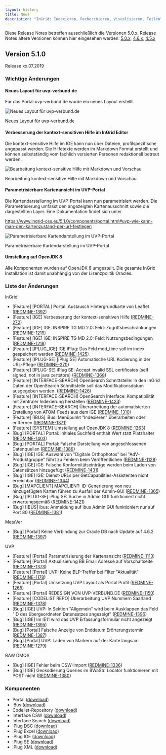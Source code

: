 ```yaml
---
layout: history
title: News
description: "InGrid: Indexieren, Recherchieren, Visualisieren, Teilen"
---
```


Diese Release Notes betreffen ausschließlich die Versionen 5.0.x. Release Notes ältere Versionen können hier eingesehen werden:  [5.0.x](/5.0.0/about/history.html), [4.6.x](/4.6.0/about/history.html), [4.5.x](/4.5.0/about/history.html)



## Version 5.1.0

Release xx.07.2019

### Wichtige Änderungen

#### Neues Layout für uvp-verbund.de

Für das Portal uvp-verbund.de wurde ein neues Layout erstellt.

![Neues Layout für uvp-verbund.de](../images/uvp_layout.png "Neues Layout für uvp-verbund.de")
<figcaption class="figcaption">Neues Layout für uvp-verbund.de</figcaption>

#### Verbesserung der kontext-sensitiven Hilfe im InGrid Editor

Die kontext-sensitive Hilfe im IGE kann nun über Dateien, profilspezifische angepasst werden. Die Hilfetexte werden im Markdown Format erstellt und können selbstständig vom fachlich versierten Personen redaktionell betreut werden.

![Bearbeitung kontext-sensitive Hilfe mit Markdown und Vorschau](../images/context_help_md.png "Bearbeitung kontext-sensitive Hilfe mit Markdown und Vorschau")
<figcaption class="figcaption">Bearbeitung kontext-sensitive Hilfe mit Markdown und Vorschau</figcaption>

#### Parametrisierbare Kartenansicht im UVP-Portal

Die Kartendarstellunng im UVP-Portal kann nun parametrisiert werden. Die Parametrisierung umfasst den angezeigten Kartenausschnitt sowie die dargestellten Layer. Eine Dokumentation findet sich unter

https://www.ingrid-oss.eu/5.1.0/components/portal.html#uvp-wie-kann-man-den-kartenzustand-per-url-festlegen


![Parametrisierbare Kartendarstellung im UVP-Portal](../images/uvp_map_parameter.png "Parametrisierbare Kartendarstellung im UVP-Portal")
<figcaption class="figcaption">Parametrisierbare Kartendarstellung im UVP-Portal</figcaption>

#### Umstellung auf OpenJDK 8

Alle Komponenten wurden auf OpenJDK 8 umgestellt. Die gesamte InGrid Installation ist damit unabhängig von der Lizenzpolitik Oracles.

### Liste der Änderungen

InGrid

- [Feature] [PORTAL] Portal: Austausch Hintergrundkarte von Leaflet ([REDMINE-1392](https://redmine.informationgrid.eu/issues/1392))
- [Feature] [IGE] Verbesserung der kontext-sensitiven Hilfe ([REDMINE-272](https://redmine.informationgrid.eu/issues/272))
- [Feature] [IGE] IGE: INSPIRE TG MD 2.0: Feld: Zugriffsbeschränkungen ([REDMINE-1219](https://redmine.informationgrid.eu/issues/1219))
- [Feature] [IGE] IGE: INSPIRE TG MD 2.0: Feld: Nutzungsbedingungen ([REDMINE-1218](https://redmine.informationgrid.eu/issues/1218))
- [Feature] [IPLUG_IGE] IGE iPlug: Das Feld mod_time soll im index gespeichert werden ([REDMINE-1425](https://redmine.informationgrid.eu/issues/1425))
- [Feature] [IPLUG-SE] [iPlug SE] Automatische URL Kodierung in der URL-Pflege ([REDMINE-270](https://redmine.informationgrid.eu/issues/270))
- [Feature] [IPLUG-SE] iPlug SE: Accept invalid SSL certificates (self signed, not in java certstore) ([REDMINE-1368](https://redmine.informationgrid.eu/issues/1368))
- [Feature] [INTERFACE-SEARCH] OpenSearch Schnittstelle: In den InGrid Daten der OpenSearch Schnittstelle soll das Modifikationsdatum ausgegeben werden. ([REDMINE-1426](https://redmine.informationgrid.eu/issues/1426))
- [Feature] [INTERFACE-SEARCH] OpenSearch Interface: Kompatibilität mit Zentraler Indexierung herstellen ([REDMINE-1423](https://redmine.informationgrid.eu/issues/1423))
- [Feature] [INTERFACE-SEARCH] Überarbeitung der automatisierten Erstellung von ATOM-Feeds aus dem IGE ([REDMINE-1310](https://redmine.informationgrid.eu/issues/1310))
- [Feature] [IBUS] iBus: Menüpunkt "Indexieren" überarbeiten oder entfernen ([REDMINE-1371](https://redmine.informationgrid.eu/issues/1371))
- [Feature] [SYSTEM] Umstellung auf OpenJDK 8 ([REDMINE-1263](https://redmine.informationgrid.eu/issues/1263))
- [Bug] [PORTAL] Portal: Initiales Suchfeld enthält Wert statt Platzhalter ([REDMINE-1403](https://redmine.informationgrid.eu/issues/1403))
- [Bug] [PORTAL] Portal: Falsche Darstellung von angeschlossenen Datenquellen ([REDMINE-1389](https://redmine.informationgrid.eu/issues/1389))
- [Bug] [IGE] IGE: Auswahl von "Digitale Orthophotos" bei "AdV-Produktgruppe" führt zu Fehlern beim Veröffentlichen ([REDMINE-1128](https://redmine.informationgrid.eu/issues/1128))
- [Bug] [IGE] IGE: Falsche Konformitätseinträge werden beim Laden von Datensätzen hinzugefügt ([REDMINE-1431](https://redmine.informationgrid.eu/issues/1431))
- [Bug] [IGE] IGE: Dienst-URLs per GetCapabilities-Assistenten nicht erreichbar ([REDMINE-1344](https://redmine.informationgrid.eu/issues/1344))
- [Bug] [MAPCLIENT] MAPCLIENT: ID-Generierung von neu hinzugefügten Karten führen zu Ausfall der Admin-GUI ([REDMINE-1365](https://redmine.informationgrid.eu/issues/1365))
- [Bug] [IPLUG-SE] iPlug SE: Suche in Admin GUI funktioniert nicht erwartungsgemäß ([REDMINE-1421](https://redmine.informationgrid.eu/issues/1421))
- [Bug] [IBUS] ibus: Anmeldung auf ibus Admin GUI funktioniert nur auf Port 80 ([REDMINE-1381](https://redmine.informationgrid.eu/issues/1381))

MetaVer

- [Bug] [Portal] Keine Verbindung zur Oracle DB nach Update auf 4.6.2 ([REDMINE-1397](https://redmine.informationgrid.eu/issues/1397))

UVP

- [Feature] [Portal] Parametrisierung der Kartenansicht ([REDMINE-1113](https://redmine.informationgrid.eu/issues/1113))
- [Feature] [Portal] Aktualisierung BB Email Adresse auf Vorschaltseite ([REDMINE-1373](https://redmine.informationgrid.eu/issues/1373))
- [Feature] [Portal] UVP: Keine BLP-Treffer bei Filter "Aktualität" ([REDMINE-1178](https://redmine.informationgrid.eu/issues/1178))
- [Feature] [Portal] Umsetzung UVP Layout als Portal Profil ([REDMINE-1265](https://redmine.informationgrid.eu/issues/1265))
- [Feature] [Portal] REDESIGN VON UVP-VERBUND.DE ([REDMINE-1150](https://redmine.informationgrid.eu/issues/1150))
- [Feature] [CODELIST REPO] Überarbeitung UVP Nummern Saarland ([REDMINE-1378](https://redmine.informationgrid.eu/issues/1378))
- [Bug] [IGE] UVP: In Sektion "Allgemein" wird beim Ausklappen das Feld "ID des übergeordneten Datensatzes angezeigt" ([REDMINE-1396](https://redmine.informationgrid.eu/issues/1396))
- [Bug] [IGE] Im IE11 wird das UVP Erfassungsformular nicht angezeigt ([REDMINE-1395](https://redmine.informationgrid.eu/issues/1395))
- [Bug] [Portal] Falsche Anzeige von Enddatum Erörterungstermin ([REDMINE-1387](https://redmine.informationgrid.eu/issues/1387))
- [Bug] [Portal] UVP: Laden von Markern auf der Karte langsam ([REDMINE-1279](https://redmine.informationgrid.eu/issues/1279))

BAW DMQS

- [Bug] [IGE] Fehler beim CSW-Import  ([REDMINE-1336](https://redmine.informationgrid.eu/issues/1336))
- [Bug] [IGE] Geokodierung Queries im BWaStr. Locator funktionieren mit POST nicht ([REDMINE-1380](https://redmine.informationgrid.eu/issues/1380))


### Komponenten

- Portal ([download](https://distributions.informationgrid.eu/ingrid-portal/5.1.0/))
- iBus ([download](https://distributions.informationgrid.eu/ingrid-ibus/5.1.0/))
- Codelist-Repository ([download](https://distributions.informationgrid.eu/ingrid-codelist-repository/5.1.0/))
- Interface CSW ([download](https://distributions.informationgrid.eu/ingrid-interface-csw/5.1.0/))
- Interface Search ([download](https://distributions.informationgrid.eu/ingrid-interface-search/5.1.0/))
- iPlug DSC ([download](https://distributions.informationgrid.eu/ingrid-iplug-dsc/5.1.0/))
- iPlug Excel ([download](https://distributions.informationgrid.eu/ingrid-iplug-excel/5.1.0/))
- iPlug IGE ([download](https://distributions.informationgrid.eu/ingrid-iplug-ige/5.1.0/))
- iPlug SE ([download](https://distributions.informationgrid.eu/ingrid-iplug-se/5.1.0/))
- iPlug XML ([download](https://distributions.informationgrid.eu/ingrid-iplug-xml/5.1.0/))

